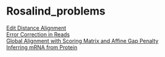 # Rosalind_problems
<a href="https://github.com/abolfazlmalekahmadi/Rosalind_problems/blob/main/Edit%20Distance%20Alignment.py">Edit Distance Alignment</a>
<br>
<a href="https://github.com/abolfazlmalekahmadi/Rosalind_problems/blob/main/Error%20Correction%20in%20Reads.py
">Error Correction in Reads</a>
<br>
<a href="https://github.com/abolfazlmalekahmadi/Rosalind_problems/blob/main/Global%20Alignment%20with%20Scoring%20Matrix%20and%20Affine%20Gap%20Penalty.py
">Global Alignment with Scoring Matrix and Affine Gap Penalty</a>
<br>
<a href="https://github.com/abolfazlmalekahmadi/Rosalind_problems/blob/main/Inferring%20mRNA%20from%20Protein.py
">Inferring mRNA from Protein</a>
